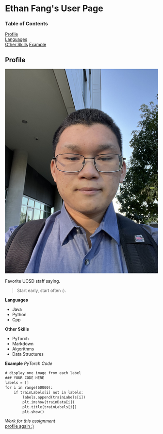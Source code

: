 # Ethan Fang's User Page

### Table of Contents
[Profile](https://github.com/efang5/CSE-110/blob/main/index.md#profile)  
[Languages](https://github.com/efang5/CSE-110/blob/main/index.md#languages)  
[Other Skills](https://github.com/efang5/CSE-110/blob/main/index.md#other-skills)
[Example](https://github.com/efang5/CSE-110/blob/main/index.md#example)

## Profile
![Picture of Ethan Fang](https://github.com/efang5/CSE-110/blob/main/IMG_4748.jpg)

Favorite UCSD staff saying.
> Start early, start often :).

**Languages**  
- Java  
- Python  
- Cpp

**Other Skills**  
- PyTorch  
- Markdown  
- Algorithms  
- Data Structures

**Example**
*PyTorch Code*
```
# display one image from each label
### YOUR CODE HERE
labels = []
for i in range(60000):   
    if trainLabels[i] not in labels:
        labels.append(trainLabels[i])
        plt.imshow(trainData[i])
        plt.title(trainLabels[i])
        plt.show()
```

*Work for this assignment*  
[profile again :)](IMG_4748.jpg)
